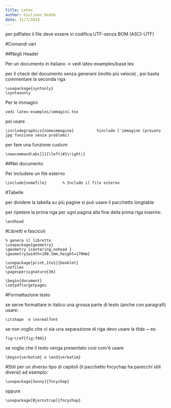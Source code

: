 ```yaml
---
title: Latex
author: Giuliano Dedda 
date: 31/7/2014
---
```


per pdflatex il file deve essere in codifica UTF-senza BOM (ASCI-UTF)


#Comandi vari

##Negli Header

Per un documento in italiano -> vedi latex-examples/base.tex


per il check del documento senza generare (molto più veloce) , poi basta commentare la seconda riga

    \usepackage{syntonly}
    \syntaxonly

Per le immagini

    vedi latex-examples/immagini.tex

poi usare

    \includegraphics{nomeimmagine}			%include l'immagine (provato jpg funziona senza problemi)

per fare una funzione custum 

    \newcommand\abs[1]{\left|#1\right|}

##Nel documento

Per includere un file esterno 

    \include{nomefile} 		 % Include il file esterno 


#Tabelle

per dividere la tabella su più pagine si può usare il pacchetto longtable

per ripetere la prima riga per ogni pagina alla fine della prima riga inserire:

    \endhead
    
#Libretti e fascicoli
```
% genera il libretto 
\usepackage{geometry}
\geometry {centering,nohead }
\geometry{width=108.5mm,height=170mm}

\usepackage[print,1to1]{booklet}
\nofiles
\pagespersignature{36}

\begin{document}
\setpdftargetpages
```

#Formattazione testo

se serve formattare in italico una grossa parte di 
testo (anche con paragrafi) usare: 

    \itshape  e \normalfont 

se non voglio che ci sia una separazione di riga devo usare la tilde ~ es:

    fig~\ref{fig:f001}
    
se voglio che il testo venga presentato così com'è usare 

    \begin{verbatim} e \end{verbatim}
    
#Stili
per un diverso tipo di capitoli (il pacchetto fncychap ha parecchi stili diversi) ad esempio:

    \usepackage[Sonny]{fncychap}

oppure

    \usepackage[Bjornstrup]{fncychap}
    
